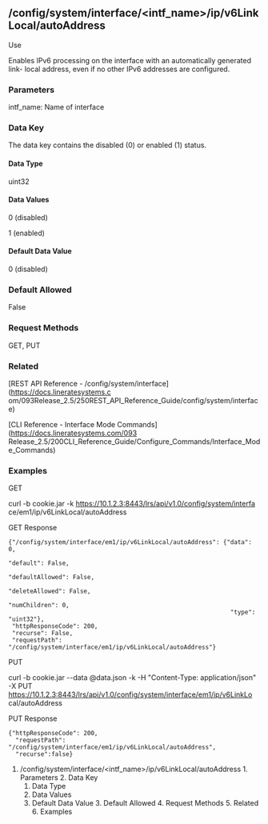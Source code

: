 ## /config/system/interface/<intf_name>/ip/v6LinkLocal/autoAddress

Use

Enables IPv6 processing on the interface with an automatically generated link-
local address, even if no other IPv6 addresses are configured.

### Parameters

intf_name: Name of interface

### Data Key

The data key contains the disabled (0) or enabled (1) status.

#### Data Type

uint32

#### Data Values

0 (disabled)

1 (enabled)

#### Default Data Value

0 (disabled)

### Default Allowed

False

### Request Methods

GET, PUT

### Related

[REST API Reference - /config/system/interface](https://docs.lineratesystems.c
om/093Release_2.5/250REST_API_Reference_Guide/config/system/interface)

[CLI Reference - Interface Mode Commands](https://docs.lineratesystems.com/093
Release_2.5/200CLI_Reference_Guide/Configure_Commands/Interface_Mode_Commands)

### Examples

GET

curl -b cookie.jar -k https://10.1.2.3:8443/lrs/api/v1.0/config/system/interfa
ce/em1/ip/v6LinkLocal/autoAddress

GET Response

    
    {"/config/system/interface/em1/ip/v6LinkLocal/autoAddress": {"data": 0,
                                                                  "default": False,
                                                                  "defaultAllowed": False,
                                                                  "deleteAllowed": False,
                                                                  "numChildren": 0,
                                                                  "type": "uint32"},
     "httpResponseCode": 200,
     "recurse": False,
     "requestPath": "/config/system/interface/em1/ip/v6LinkLocal/autoAddress"}
    

PUT

curl -b cookie.jar --data @data.json -k -H "Content-Type: application/json" -X
PUT https://10.1.2.3:8443/lrs/api/v1.0/config/system/interface/em1/ip/v6LinkLo
cal/autoAddress

PUT Response

    
    {"httpResponseCode": 200,
      "requestPath": "/config/system/interface/em1/ip/v6LinkLocal/autoAddress",
      "recurse":false}

  1. /config/system/interface/<intf_name>/ip/v6LinkLocal/autoAddress
    1. Parameters
    2. Data Key
      1. Data Type
      2. Data Values
      3. Default Data Value
    3. Default Allowed
    4. Request Methods
    5. Related
    6. Examples

